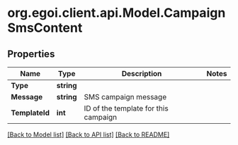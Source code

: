 
# org.egoi.client.api.Model.CampaignSmsContent

## Properties

Name | Type | Description | Notes
------------ | ------------- | ------------- | -------------
**Type** | **string** |  | 
**Message** | **string** | SMS campaign message | 
**TemplateId** | **int** | ID of the template for this campaign | 

[[Back to Model list]](../README.md#documentation-for-models)
[[Back to API list]](../README.md#documentation-for-api-endpoints)
[[Back to README]](../README.md)

